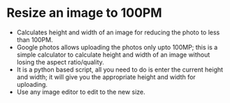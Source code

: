 # Resize an image to 100PM

- Calculates height and width of an image for reducing the photo to less than 100PM.
- Google photos allows uploading the photos only upto 100MP; this is a simple calculator to calculate height and width of an image without losing the aspect ratio/quality.
- It is a python based script, all you need to do is enter the current height and width; it will give you the appropriate height and width for uploading.
- Use any image editor to edit to the new size.
